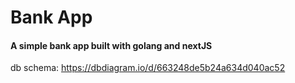 # Bank App

#### A simple bank app built with golang and nextJS




db schema: https://dbdiagram.io/d/663248de5b24a634d040ac52
